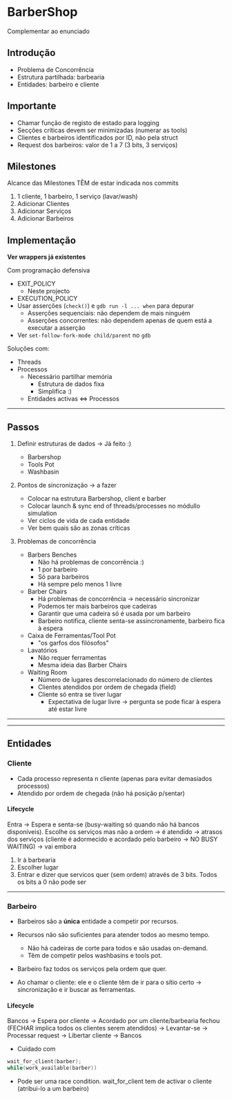 # BarberShop

Complementar ao enunciado
## Introdução
* Problema de Concorrência
* Estrutura partilhada: barbearia
* Entidades: barbeiro e cliente

## Importante
* Chamar função de registo de estado para logging
* Secções críticas devem ser minimizadas (numerar as tools)
* Clientes e barbeiros identificados por ID, não pela struct
* Request dos barbeiros: valor de 1 a 7 (3 bits, 3 serviços)

## Milestones
Alcance das Milestones TÊM de estar indicada nos commits
1. 1 cliente, 1 barbeiro, 1 serviço (lavar/wash)
2. Adicionar Clientes
3. Adicionar Serviços
4. Adicionar Barbeiros

## Implementação
**Ver wrappers já existentes**

Com programação defensiva
  * EXIT_POLICY 
    * Neste projecto
  * EXECUTION_POLICY 
  * Usar asserções (`check()`) e `gdb run -l ... when` para depurar
    * Asserções sequenciais: não dependem de mais ninguém
    * Asserções concorrentes: não dependem apenas de quem está a executar a asserção 
  * Ver `set-follow-fork-mode child/parent` no `gdb`

Soluções com:
* Threads
* Processos
  * Necessário partilhar memória
    * Estrutura de dados fixa
    * Simplifica :)
  * Entidades activas <=> Processos
----
## Passos
1. Definir estruturas de dados -> Já feito :)
   * Barbershop
   * Tools Pot
   * Washbasin
2. Pontos de sincronização -> a fazer 
    * Colocar na estrutura Barbershop, client e barber
    * Colocar launch & sync end of threads/processes no módullo simulation
    * Ver ciclos de vida de cada entidade
    * Ver bem quais são as zonas críticas

3. Problemas de concorrência
    * Barbers Benches
        * Não há problemas de concorrência :)
        * 1 por barbeiro
        * Só para barbeiros
        * Há sempre pelo menos 1 livre
    * Barber Chairs
        * Há problemas de concorrência -> necessário sincronizar
        * Podemos ter mais barbeiros que cadeiras
        * Garantir que uma cadeira só é usada por um barbeiro
        * Barbeiro notifica, cliente senta-se assincronamente, barbeiro fica à espera
    * Caixa de Ferramentas/Tool Pot
        * "os garfos dos filósofos"
    * Lavatórios
        * Não requer ferramentas
        * Mesma ideia das Barber Chairs
    * Waiting Room
        * Número de lugares descorrelacionado do número de clientes
        * Clientes atendidos por ordem de chegada (field)
        * Cliente só entra se tiver lugar
          * Expectativa de lugar livre -> pergunta se pode ficar à espera até estar livre

_____
_____
## Entidades
### Cliente
* Cada processo representa n cliente (apenas para evitar demasiados processos)
* Atendido por ordem de chegada (não há posição p/sentar)

#### Lifecycle
Entra -> Espera e senta-se (busy-waiting só quando não há bancos disponíveis). Escolhe os serviços mas não a ordem -> é atendido -> atrasos dos serviços (cliente é adormecido e acordado pelo barbeiro -> NO BUSY WAITING) -> vai embora

1. Ir à barbearia
2. Escolher lugar
3. Entrar e dizer que servicos quer (sem ordem) através de 3 bits. Todos os bits a 0 não pode ser 

___________
### Barbeiro

* Barbeiros são a **única** entidade a competir por recursos.
* Recursos não são suficientes para atender todos ao mesmo tempo.
  * Não há cadeiras de corte para todos e são usadas on-demand.
  * Têm de competir pelos washbasins e tools pot.

* Barbeiro faz todos os serviços pela ordem que quer.
* Ao chamar o cliente: ele e o cliente têm de ir para o sítio certo -> sincronização e ir buscar as ferramentas.

#### Lifecycle
Bancos -> Espera por cliente -> Acordado por um cliente/barbearia fechou (FECHAR implica todos os clientes serem atendidos) -> Levantar-se -> Processar request -> Libertar cliente -> Bancos

* Cuidado com
```c
wait_for_client(barber);
while(work_available(barber))
``` 
* Pode ser uma race condition. wait_for_client tem de activar o cliente (atribui-lo a um barbeiro)
